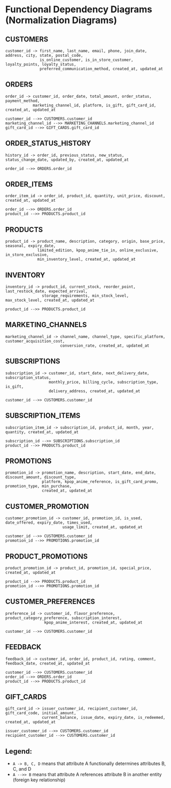 # Functional Dependency Diagrams (Normalization Diagrams)

## CUSTOMERS
```
customer_id -> first_name, last_name, email, phone, join_date, address, city, state, postal_code,
               is_online_customer, is_in_store_customer, loyalty_points, loyalty_status,
               preferred_communication_method, created_at, updated_at
```

## ORDERS
```
order_id -> customer_id, order_date, total_amount, order_status, payment_method, 
            marketing_channel_id, platform, is_gift, gift_card_id, created_at, updated_at

customer_id -->> CUSTOMERS.customer_id
marketing_channel_id -->> MARKETING_CHANNELS.marketing_channel_id
gift_card_id -->> GIFT_CARDS.gift_card_id
```

## ORDER_STATUS_HISTORY
```
history_id -> order_id, previous_status, new_status, status_change_date, updated_by, created_at, updated_at

order_id -->> ORDERS.order_id
```

## ORDER_ITEMS
```
order_item_id -> order_id, product_id, quantity, unit_price, discount, created_at, updated_at

order_id -->> ORDERS.order_id
product_id -->> PRODUCTS.product_id
```

## PRODUCTS
```
product_id -> product_name, description, category, origin, base_price, seasonal, expiry_date, 
              limited_edition, kpop_anime_tie_in, online_exclusive, in_store_exclusive, 
              min_inventory_level, created_at, updated_at
```

## INVENTORY
```
inventory_id -> product_id, current_stock, reorder_point, last_restock_date, expected_arrival,
                storage_requirements, min_stock_level, max_stock_level, created_at, updated_at

product_id -->> PRODUCTS.product_id
```

## MARKETING_CHANNELS
```
marketing_channel_id -> channel_name, channel_type, specific_platform, customer_acquisition_cost,
                        conversion_rate, created_at, updated_at
```

## SUBSCRIPTIONS
```
subscription_id -> customer_id, start_date, next_delivery_date, subscription_status, 
                   monthly_price, billing_cycle, subscription_type, is_gift, 
                   delivery_address, created_at, updated_at

customer_id -->> CUSTOMERS.customer_id
```

## SUBSCRIPTION_ITEMS
```
subscription_item_id -> subscription_id, product_id, month, year, quantity, created_at, updated_at

subscription_id -->> SUBSCRIPTIONS.subscription_id
product_id -->> PRODUCTS.product_id
```

## PROMOTIONS
```
promotion_id -> promotion_name, description, start_date, end_date, discount_amount, discount_type, 
                platform, kpop_anime_reference, is_gift_card_promo, promotion_type, min_purchase,
                created_at, updated_at
```

## CUSTOMER_PROMOTION
```
customer_promotion_id -> customer_id, promotion_id, is_used, date_offered, expiry_date, times_used,
                         usage_limit, created_at, updated_at

customer_id -->> CUSTOMERS.customer_id
promotion_id -->> PROMOTIONS.promotion_id
```

## PRODUCT_PROMOTIONS
```
product_promotion_id -> product_id, promotion_id, special_price, created_at, updated_at

product_id -->> PRODUCTS.product_id
promotion_id -->> PROMOTIONS.promotion_id
```

## CUSTOMER_PREFERENCES
```
preference_id -> customer_id, flavor_preference, product_category_preference, subscription_interest,
                 kpop_anime_interest, created_at, updated_at

customer_id -->> CUSTOMERS.customer_id
```

## FEEDBACK
```
feedback_id -> customer_id, order_id, product_id, rating, comment, feedback_date, created_at, updated_at

customer_id -->> CUSTOMERS.customer_id
order_id -->> ORDERS.order_id
product_id -->> PRODUCTS.product_id
```

## GIFT_CARDS
```
gift_card_id -> issuer_customer_id, recipient_customer_id, gift_card_code, initial_amount, 
                current_balance, issue_date, expiry_date, is_redeemed, created_at, updated_at

issuer_customer_id -->> CUSTOMERS.customer_id
recipient_customer_id -->> CUSTOMERS.customer_id
```

## Legend:
- `A -> B, C, D` means that attribute A functionally determines attributes B, C, and D
- `A -->> B` means that attribute A references attribute B in another entity (foreign key relationship)
